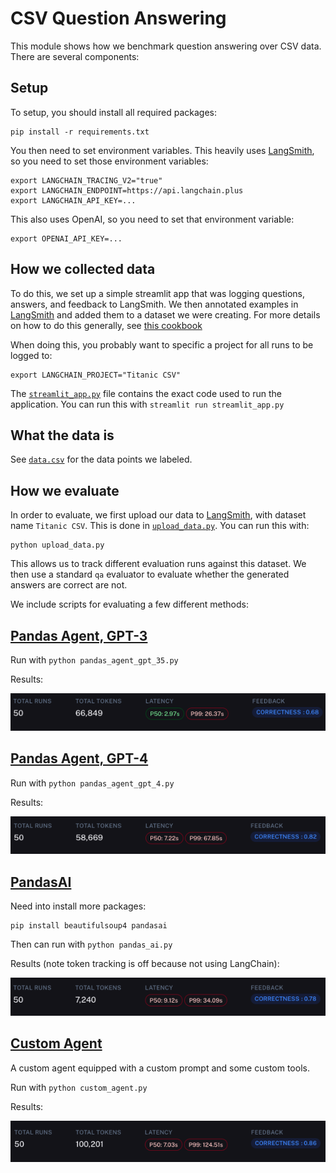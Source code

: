 # CSV Question Answering

This module shows how we benchmark question answering over CSV data.
There are several components:

## Setup

To setup, you should install all required packages:

```shell
pip install -r requirements.txt
```

You then need to set environment variables. 
This heavily uses [LangSmith](https://smith.langchain.com/), so you need to set those environment variables:

```shell
export LANGCHAIN_TRACING_V2="true"
export LANGCHAIN_ENDPOINT=https://api.langchain.plus
export LANGCHAIN_API_KEY=...
```

This also uses OpenAI, so you need to set that environment variable:

````shell
export OPENAI_API_KEY=...
````

## How we collected data

To do this, we set up a simple streamlit app that was logging questions, answers, and feedback to LangSmith.
We then annotated examples in [LangSmith](https://smith.langchain.com/) and added them to a dataset we were creating.
For more details on how to do this generally, see [this cookbook](https://github.com/langchain-ai/langsmith-cookbook/tree/main/feedback-examples/streamlit)

When doing this, you probably want to specific a project for all runs to be logged to:

```shell
export LANGCHAIN_PROJECT="Titanic CSV"
```

The [`streamlit_app.py`](data.csv) file contains the exact code used to run the application.
You can run this with `streamlit run streamlit_app.py`

## What the data is

See [`data.csv`](data.csv) for the data points we labeled.

## How we evaluate

In order to evaluate, we first upload our data to [LangSmith](https://smith.langchain.com/), with dataset name `Titanic CSV`.
This is done in [`upload_data.py`](upload_data.py). You can run this with:

```shell
python upload_data.py
```

This allows us to track different evaluation runs against this dataset.
We then use a standard `qa` evaluator to evaluate whether the generated answers are correct are not.

We include scripts for evaluating a few different methods:

## [Pandas Agent, GPT-3](pandas_agent_gpt_35.py)

Run with `python pandas_agent_gpt_35.py`

Results:

![results_35.png](result_35.png)

## [Pandas Agent, GPT-4](pandas_agent_gpt_4.py)

Run with `python pandas_agent_gpt_4.py`

Results:

![results_4.png](results_4.png)

## [PandasAI](pandas_ai.py)

Need into install more packages:

```shell
pip install beautifulsoup4 pandasai
```
Then can run with `python pandas_ai.py`

Results (note token tracking is off because not using LangChain):

![results_pandasai.png](results_pandasai.png)

## [Custom Agent](custom_agent.py)

A custom agent equipped with a custom prompt and some custom tools.

Run with `python custom_agent.py`

Results:

![results_custom.png](results_custom.png)
